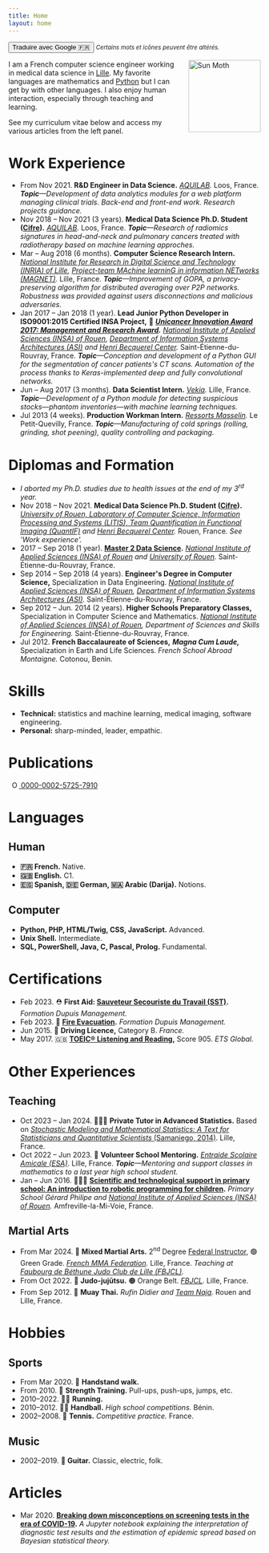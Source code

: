 ```yaml
---
title: Home
layout: home
---
```


<button onclick="window.location.href='https://alexandrehuat-github-io.translate.goog/?_x_tr_sl=en&_x_tr_tl=fr&_x_tr_hl=fr&_x_tr_pto=wapp';">Traduire avec Google 🇫🇷</button>
<small>*Certains mots et icônes peuvent être altérés.*</small>

<img src="https://www.pokepedia.fr/images/4/47/Pyrax-NB.png" alt="Sun Moth" width="144" style="float: right; margin-left: 2em;">

I am a French computer science engineer working in medical data science in [Lille](https://goo.gl/maps/Hhj2u9o7F45jnyJi8).
My favorite languages are mathematics and [Python](https://www.python.org/) but I can get by with other languages.
I also enjoy human interaction, especially through teaching and learning.

See my curriculum vitae below and access my various articles from the left panel.

# Work Experience

* From Nov 2021. **R&D Engineer in Data Science.** *[AQUILAB](https://www.aquilab.com/).* Loos, France. *__Topic__—Development of data analytics modules for a web platform managing clinical trials. Back-end and front-end work. Research projects guidance.*
* Nov 2018 – Nov 2021 (3 years). **Medical Data Science Ph.D. Student ([Cifre](https://www.anrt.asso.fr/fr/le-dispositif-cifre-7844)).** *[AQUILAB](https://www.aquilab.com/).* Loos, France. *__Topic__—Research of radiomics signatures in head-and-neck and pulmonary cancers treated with radiotherapy based on machine learning approches.*
* Mar – Aug 2018 (6 months).  **Computer Science Research Intern.** *[National Institute for Research in Digital Science and Technology (INRIA) of Lille](https://www.inria.fr/centre/lille), [Project-team MAchine learninG in information NETworks (MAGNET)](https://team.inria.fr/magnet).* Lille, France. *__Topic__—Improvement of GOPA, a privacy-preserving algorithm for distributed averaging over P2P networks. Robustness was provided against users disconnections and malicious adversaries.*
* Jan 2017 – Jan 2018 (1 year). **Lead Junior Python Developer in ISO9001:2015 Certified INSA Project,** 🏅 **_[Unicancer Innovation Award 2017: Management and Research Award](http://www.unicancer.fr/actualites/groupe/prix-unicancer-innovation-2017-les-centres-reinventent-cancerologie-pour-les-patients#bodycomp)._** *[National Institute of Applied Sciences (INSA) of Rouen](https://www.insa-rouen.fr), [Department of Information Systems Architectures (ASI)](http://asi.insa-rouen.fr) and [Henri Becquerel Center](http://www.becquerel.fr).* Saint-Étienne-du-Rouvray, France. *__Topic__—Conception and development of a Python GUI for the segmentation of cancer patients's CT scans. Automation of the process thanks to Keras-implemented deep and fully convolutional networks.*
* Jun – Aug 2017 (3 months). **Data Scientist Intern.** *[Vekia](http://www.vekia.fr).* Lille, France. *__Topic__—Development of a Python module for detecting suspicious stocks—phantom inventories—with machine learning techniques.*
* Jul 2013 (4 weeks). **Production Workman Intern.** *[Ressorts Masselin](http://www.masselin.com).* Le Petit-Quevilly, France. _**Topic**—Manufacturing of cold springs (rolling, grinding, shot peening), quality controlling and packaging._

# Diplomas and Formation

* _I aborted my Ph.D. studies due to health issues at the end of my 3<sup>rd</sup> year._
* Nov 2018 – Nov 2021. **Medical Data Science Ph.D. Student ([Cifre](https://www.anrt.asso.fr/fr/le-dispositif-cifre-7844)).** *[University of Rouen, Laboratory of Computer Science, Information Processing and Systems (LITIS), Team Quantification in Functional Imaging (QuantIF)](http://www.litislab.fr/equipe/quantif) and [Henri Becquerel Center](https://www.becquerel.fr/la-recherche/recherche-fondamentale).* Rouen, France. *See 'Work experience'.*
* 2017 – Sep 2018 (1 year). **[Master 2 Data Science](http://mastersid.univ-rouen.fr/en/sd.php).** *[National Institute of Applied Sciences (INSA) of Rouen](https://www.insa-rouen.fr) and [University of Rouen](http://www.univ-rouen.fr).* Saint-Étienne-du-Rouvray, France.
* Sep 2014 – Sep 2018 (4 years). **Engineer's Degree in Computer Science,** Specialization in Data Engineering. *[National Institute of Applied Sciences (INSA) of Rouen](https://www.insa-rouen.fr), [Department of Information Systems Architectures (ASI)](http://asi.insa-rouen.fr).* Saint-Étienne-du-Rouvray, France.
* Sep 2012 – Jun. 2014 (2 years). **Higher Schools Preparatory Classes,** Specialization in Computer Science and Mathematics. *[National Institute of Applied Sciences (INSA) of Rouen](https://www.insa-rouen.fr), Department of Sciences and Skills for Engineering.* Saint-Étienne-du-Rouvray, France.
* Jul 2012. **French Baccalaureate of Sciences,** **_Magna Cum Laude,_** Specialization in Earth and Life Sciences. *French School Abroad Montaigne.* Cotonou, Benin.

# Skills

* **Technical:** statistics and machine learning, medical imaging, software engineering.
* **Personal:** sharp-minded, leader, empathic.

# Publications

<a
id="cy-effective-orcid-url"
class="underline"
href="https://orcid.org/0000-0002-5725-7910"
target="orcid.widget"
rel="me noopener noreferrer"
style="vertical-align: top">
  <img src="https://orcid.org/assets/vectors/orcid.logo.icon.svg"
  style="margin-inline-start: 0.5em; height: 1em;"
  alt="ORCID iD"/>
  0000-0002-5725-7910
</a>

<div>
<script src="https://bibbase.org/show?bib=https%3A%2F%2Fraw.githubusercontent.com%2Falexandrehuat%2Falexandrehuat.github.io%2Fmaster%2Fmy_publications.bib&jsonp=1&folding=1&commas=1"></script>
</div>

# Languages

## Human

* **🇫🇷 French.** Native.
* **🇬🇧 English.** C1.
* **🇪🇸 Spanish, 🇩🇪 German, 🇲🇦 Arabic (Darija).** Notions.

## Computer

* **Python, PHP, HTML/Twig, CSS, JavaScript.** Advanced.
* **Unix Shell.** Intermediate.
* **SQL, PowerShell, Java, C, Pascal, Prolog.** Fundamental.

# Certifications

* Feb 2023. ⛑️ **First Aid: [Sauveteur Secouriste du Travail (SST)](https://www.fdmformation.fr/formation-sst).** *Formation Dupuis Management.*
* Feb 2023. 🦺 **[Fire Evacuation](https://www.fdmformation.fr/formation-securite-incendie).** *Formation Dupuis Management.*
* Jun 2015. 🚗 **Driving Licence,** Category B. *France.*
* May 2017. 🇬🇧 **[TOEIC® Listening and Reading](https://www.etsglobal.org/fr/en/test-type-family/toeic-listening-and-reading-test),** Score 905. *ETS Global.*

# Other Experiences
 
## Teaching

* Oct 2023 – Jan 2024. 👨🏻‍🏫 **Private Tutor in Advanced Statistics.** Based on [*Stochastic Modeling and Mathematical Statistics: A Text for Statisticians and Quantitative Scientists* (Samaniego, 2014)](https://doi.org/10.1201/b16414). Lille, France.
* Oct 2022 – Jun 2023. 🤝 **Volunteer School Mentoring.** *[Entraide Scolaire Amicale (ESA)](https://www.entraidescolaireamicale.org/)*. Lille, France. *__Topic__—Mentoring and support classes in mathematics to a last year high school student.*
* Jan – Jun 2016. 👨🏻‍🏫 **[Scientific and technological support in primary school: An introduction to robotic programming for children](https://github.com/alexandrehuat/alexandrehuat.github.io/blob/master/assets/pdf/ASTEP2016_AlexandreHuat_Rapport.pdf).** *Primary School Gérard Philipe and [National Institute of Applied Sciences (INSA) of Rouen](https://www.insa-rouen.fr).* Amfreville-la-Mi-Voie, France.

## Martial Arts

* From Mar 2024. 🤼 **Mixed Martial Arts.** 2<sup>nd</sup> Degree [Federal Instructor](https://www.fmmaf.fr/se-former/), 🟢 Green Grade. *[French MMA Federation](https://www.fmmaf.fr/).* Lille, France. *Teaching at [Faubourg de Béthune Judo Club de Lille (FBJCL)](https://faubourg-de-bethune-judo-club-lillois.ffjudo.com).*
* From Oct 2022. 🥋 **Judo-jujūtsu.** 🟠 Orange Belt. *[FBJCL](https://faubourg-de-bethune-judo-club-lillois.ffjudo.com).* Lille, France.
* From Sep 2012. 🥊 **Muay Thai.** *Rufin Didier and [Team Naja](https://team-naja.fr).* Rouen and Lille, France.

# Hobbies

## Sports

* From Mar 2020. 🤸 **Handstand walk.**
* From 2010. 💪 **Strength Training.** Pull-ups, push-ups, jumps, etc.
* 2010–2022. 🏃‍♂️ **Running.**
* 2010–2012. 🤾‍♂️ **Handball.** _High school competitions._ Bénin.
* 2002–2008. 🎾 **Tennis.** _Competitive practice._ France.

## Music

* 2002–2019. 🎸 **Guitar.** Classic, electric, folk.

# Articles

* Mar 2020. **[Breaking down misconceptions on screening tests in the era of COVID-19](https://gist.github.com/alexandrehuat/f0c7854e911847ef74e79b60cbd9747c).** _A Jupyter notebook explaining the interpretation of diagnostic test results and the estimation of epidemic spread based on Bayesian statistical theory._